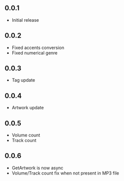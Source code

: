 ## 0.0.1

* Initial release

## 0.0.2

* Fixed accents conversion
* Fixed numerical genre

## 0.0.3

* Tag update

## 0.0.4

* Artwork update

## 0.0.5

* Volume count
* Track count

## 0.0.6

* GetArtwork is now async
* Volume/Track count fix when not present in MP3 file
